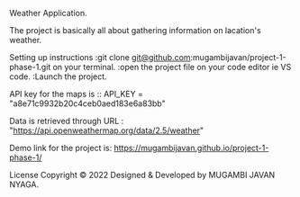 Weather Application.

The project is basically all about gathering information on lacation's weather.

Setting up instructions
        :git clone git@github.com:mugambijavan/project-1-phase-1.git on your terminal.
        :open the project file on your code editor ie VS code. 
        :Launch the project.

API key for the maps is :: API_KEY = "a8e71c9932b20c4ceb0aed183e6a83bb"

Data is retrieved through URL : "https://api.openweathermap.org/data/2.5/weather"

Demo link for the project is: https://mugambijavan.github.io/project-1-phase-1/

License Copyright © 2022 Designed & Developed by MUGAMBI JAVAN NYAGA.


